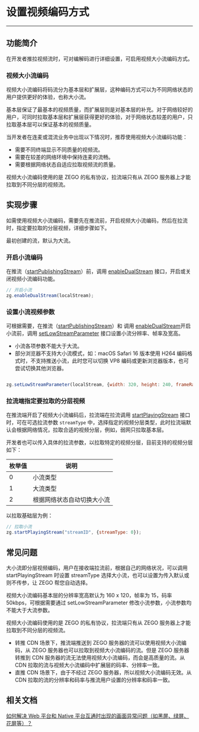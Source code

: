 # 设置视频编码方式

- - -

## 功能简介

在开发者推拉视频流时，可对编解码进行详细设置，可启用视频大小流编码方式。

### 视频大小流编码

视频大小流编码将码流分为基本层和扩展层，这种编码方式可以为不同网络状态的用户提供更好的体验，也称大小流。

基本层保证了最基本的视频质量，而扩展层则是对基本层的补充。对于网络较好的用户，可同时拉取基本层和扩展层获得更好的体验，对于网络状态较差的用户，只拉取基本层可以保证基本的视频质量。

当开发者在连麦或混流业务中出现以下情况时，推荐使用视频大小流编码功能：

- 需要不同终端显示不同质量的视频流。
- 需要在较差的网络环境中保持连麦的流畅。
- 需要根据网络状态自适应拉取视频流的质量。

<Note title="说明">

视频大小流编码使用的是 ZEGO 的私有协议，拉流端只有从 ZEGO 服务器上才能拉取到不同分层的视频流。

</Note>




## 实现步骤

如需使用视频大小流编码，需要先在推流前，开启视频大小流编码，然后在拉流时，指定要拉取的分层视频，详细步骤如下。

<Note title="说明">
最初创建的流，默认为大流。
</Note>




### 开启小流编码

在推流（[startPublishingStream](https://doc-zh.zego.im/article/api?doc=Express_Video_SDK_API~javascript_web~class~ZegoExpressEngine#start-publishing-stream)）前，调用 [enableDualStream](https://doc-zh.zego.im/article/api?doc=Express_Video_SDK_API~javascript_web~class~ZegoExpressEngine#enable-dual-stream) 接口，开启或关闭视频小流编码功能。

```javascript
// 开启小流
zg.enableDualStream(localStream);
```

### 设置小流视频参数

可根据需要，在推流（[startPublishingStream](https://doc-zh.zego.im/article/api?doc=Express_Video_SDK_API~javascript_web~class~ZegoExpressEngine#start-publishing-stream)）和 调用 [enableDualStream](https://doc-zh.zego.im/article/api?doc=Express_Video_SDK_API~javascript_web~class~ZegoExpressEngine#enable-dual-stream)开启小流前，调用 [setLowStreamParameter](https://doc-zh.zego.im/article/api?doc=Express_Video_SDK_API~javascript_web~class~ZegoExpressEngine#set-low-stream-parameter) 接口设置小流分辨率、帧率及宽高。

<Warning title="注意">


- 小流各项参数不能大于大流。 
- 部分浏览器不支持大小流模式，如：macOS Safari 16 版本使用 H264 编码格式时，不支持推送小流，此时您可以切换 VP8 编码或更新浏览器版本，也可尝试切换其他浏览器。

</Warning>





```javascript

zg.setLowStreamParameter(localStream, {width: 320, height: 240, frameRate: 15, bitRate: 400});

```

### 拉流端指定要拉取的分层视频

在推流端开启了视频大小流编码后，拉流端在拉流调用 [startPlayingStream](https://doc-zh.zego.im/article/api?doc=Express_Video_SDK_API~javascript_web~class~ZegoExpressEngine#start-playing-stream) 接口时，可在可选拉流参数 `streamType` 中，选择指定的视频分层类型，此时拉流端默认会根据网络情况，拉取合适的视频分层，例如，弱网只拉取基本层。

开发者也可以传入具体的拉流参数，以拉取特定的视频分层，目前支持的视频分层如下：

|枚举值|说明|
|-|-|
|0|小流类型|
|1|大流类型|
|2|根据网络状态自动切换大小流|

以拉取基础层为例：

```javascript
// 拉取小流
zg.startPlayingStream("streamID", {streamType: 0});
```


## 常见问题


<Accordion title="什么是大小流？" defaultOpen="false">

大小流即分层视频编码，用户在接收端拉流前，根据自己的网络状况，可以调用 startPlayingStream 时设置 streamType 选择大小流，也可以设置为传入默认或则不传参，让 ZEGO 帮您自动选择。

</Accordion>


<Accordion title="视频大小流编码拉取基本层和扩展层码率、分辨率等参数有区别吗？" defaultOpen="false">

视频大小流编码基本层的分辨率宽高默认为 160 x 120，帧率为 15，码率 50kbps，可根据需要通过 setLowStreamParameter 修改小流参数，小流参数均不能大于大流参数。

</Accordion>


<Accordion title="转推或直推 CDN，观众从 CDN 上拉流，视频大小流编码是否有效？从 CDN 拉取的流码率、分辨率是多少？" defaultOpen="false">

视频大小流编码使用的是 ZEGO 的私有协议，拉流端只有从 ZEGO 服务器上才能拉取到不同分层的视频流。

- 转推 CDN 场景下，推流端推送到 ZEGO 服务器的流可以使用视频大小流编码，从 ZEGO 服务器也可以拉取到视频大小流编码的流。但是 ZEGO 服务器转推到 CDN 服务器的流无法使用视频大小流编码，而会是高质量的流。从 CDN 拉取的流与视频大小流编码中扩展层的码率、分辨率一致。
- 直推 CDN 场景下，由于不经过 ZEGO 服务器，所以视频大小流编码无效。从 CDN 拉取的流的分辨率和码率与推流用户设置的分辨率和码率一致。

</Accordion>


## 相关文档

[如何解决 Web 平台和 Native 平台互通时出现的画面异常问题（如黑屏、绿屏、花屏等）？](https://doc-zh.zego.im/faq/web_native_video)

<Content />

